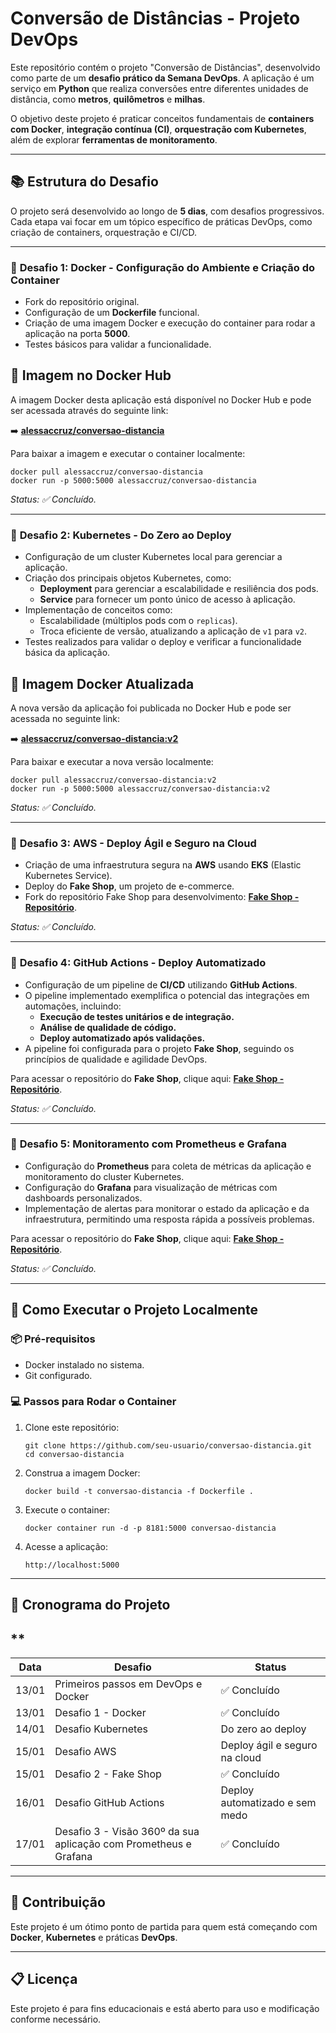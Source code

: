 # **Conversão de Distâncias - Projeto DevOps**

Este repositório contém o projeto "Conversão de Distâncias", desenvolvido como parte de um **desafio prático da Semana DevOps**. A aplicação é um serviço em **Python** que realiza conversões entre diferentes unidades de distância, como **metros**, **quilômetros** e **milhas**.

O objetivo deste projeto é praticar conceitos fundamentais de **containers com Docker**, **integração contínua (CI)**, **orquestração com Kubernetes**, além de explorar **ferramentas de monitoramento**.

------

## 📚 **Estrutura do Desafio**

O projeto será desenvolvido ao longo de **5 dias**, com desafios progressivos. Cada etapa vai focar em um tópico específico de práticas DevOps, como criação de containers, orquestração e CI/CD.

------

### 🔹 **Desafio 1: Docker - Configuração do Ambiente e Criação do Container**

- Fork do repositório original.
- Configuração de um **Dockerfile** funcional.
- Criação de uma imagem Docker e execução do container para rodar a aplicação na porta **5000**.
- Testes básicos para validar a funcionalidade.

## 🐳 Imagem no Docker Hub

A imagem Docker desta aplicação está disponível no Docker Hub e pode ser acessada através do seguinte link:

➡️ **[alessaccruz/conversao-distancia](https://hub.docker.com/r/alessaccruz/conversao-distancia)**

Para baixar a imagem e executar o container localmente:

```
docker pull alessaccruz/conversao-distancia
docker run -p 5000:5000 alessaccruz/conversao-distancia
```

*Status: ✅ Concluído.*

------

### 🔹 **Desafio 2: Kubernetes - Do Zero ao Deploy**

- Configuração de um cluster Kubernetes local para gerenciar a aplicação.
- Criação dos principais objetos Kubernetes, como:
  - **Deployment** para gerenciar a escalabilidade e resiliência dos pods.
  - **Service** para fornecer um ponto único de acesso à aplicação.
- Implementação de conceitos como:
  - Escalabilidade (múltiplos pods com o `replicas`).
  - Troca eficiente de versão, atualizando a aplicação de `v1` para `v2`.
- Testes realizados para validar o deploy e verificar a funcionalidade básica da aplicação.

## 🐳 Imagem Docker Atualizada

A nova versão da aplicação foi publicada no Docker Hub e pode ser acessada no seguinte link:

➡️ **[alessaccruz/conversao-distancia:v2](https://hub.docker.com/r/alessaccruz/conversao-distancia)**

Para baixar e executar a nova versão localmente:

```
docker pull alessaccruz/conversao-distancia:v2
docker run -p 5000:5000 alessaccruz/conversao-distancia:v2
```

*Status: ✅ Concluído.*

------

### 🔹 **Desafio 3: AWS - Deploy Ágil e Seguro na Cloud**

- Criação de uma infraestrutura segura na **AWS** usando **EKS** (Elastic Kubernetes Service).
- Deploy do **Fake Shop**, um projeto de e-commerce.
- Fork do repositório Fake Shop para desenvolvimento: **[Fake Shop - Repositório](https://github.com/alessandracruz/fake-shop)**.

*Status: ✅ Concluído.*

------

### 🔹 **Desafio 4: GitHub Actions - Deploy Automatizado**

- Configuração de um pipeline de **CI/CD** utilizando **GitHub Actions**.
- O pipeline implementado exemplifica o potencial das integrações em automações, incluindo:
  - **Execução de testes unitários e de integração.**
  - **Análise de qualidade de código.**
  - **Deploy automatizado após validações.**
- A pipeline foi configurada para o projeto **Fake Shop**, seguindo os princípios de qualidade e agilidade DevOps.

Para acessar o repositório do **Fake Shop**, clique aqui: **[Fake Shop - Repositório](https://github.com/alessandracruz/fake-shop)**.

*Status: ✅ Concluído.*

------

### 🔹 **Desafio 5: Monitoramento com Prometheus e Grafana**

- Configuração do **Prometheus** para coleta de métricas da aplicação e monitoramento do cluster Kubernetes.
- Configuração do **Grafana** para visualização de métricas com dashboards personalizados.
- Implementação de alertas para monitorar o estado da aplicação e da infraestrutura, permitindo uma resposta rápida a possíveis problemas.

Para acessar o repositório do **Fake Shop**, clique aqui: **[Fake Shop - Repositório](https://github.com/alessandracruz/fake-shop)**.

*Status: ✅ Concluído.*

------

## 🚀 **Como Executar o Projeto Localmente**

### 📦 **Pré-requisitos**

- Docker instalado no sistema.
- Git configurado.

### 💻 **Passos para Rodar o Container**

1. Clone este repositório:

   ```
   git clone https://github.com/seu-usuario/conversao-distancia.git
   cd conversao-distancia
   ```

2. Construa a imagem Docker:

   ```
   docker build -t conversao-distancia -f Dockerfile .
   ```

3. Execute o container:

   ```
   docker container run -d -p 8181:5000 conversao-distancia
   ```

4. Acesse a aplicação:

   ```
   http://localhost:5000
   ```

------

## 📅 **Cronograma do Projeto**

## **

| Data  | Desafio                                                      | Status                         |
| ----- | ------------------------------------------------------------ | ------------------------------ |
| 13/01 | Primeiros passos em DevOps e Docker                          | ✅ Concluído                    |
| 13/01 | Desafio 1 - Docker                                           | ✅ Concluído                    |
| 14/01 | Desafio Kubernetes                                           | Do zero ao deploy              |
| 15/01 | Desafio AWS                                                  | Deploy ágil e seguro na cloud  |
| 15/01 | Desafio 2 - Fake Shop                                        | ✅ Concluído                    |
| 16/01 | Desafio GitHub Actions                                       | Deploy automatizado e sem medo |
| 17/01 | Desafio 3 - Visão 360º da sua aplicação com Prometheus e Grafana | ✅ Concluído                    |

------

## 📌 **Contribuição**

Este projeto é um ótimo ponto de partida para quem está começando com **Docker**, **Kubernetes** e práticas **DevOps**.

------

## 📋 **Licença**

Este projeto é para fins educacionais e está aberto para uso e modificação conforme necessário.